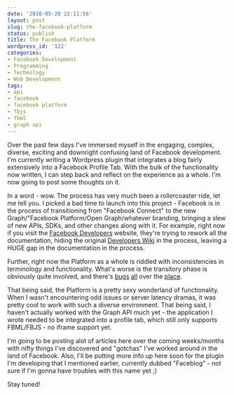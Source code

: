 ```yaml
---
date: '2010-05-20 22:11:56'
layout: post
slug: the-facebook-platform
status: publish
title: The Facebook Platform
wordpress_id: '122'
categories:
- Facebook Development
- Programming
- Technology
- Web Development
tags:
- api
- facebook
- facebook platform
- fbjs
- fbml
- graph api
---
```


Over the past few days I've immersed myself in the engaging, complex, diverse, exciting and downright confusing land of Facebook development. I'm currently writing a Wordpress plugin that integrates a blog fairly extensively into a Facebook Profile Tab. With the bulk of the functionality now written, I can step back and reflect on the experience as a whole. I'm now going to post some thoughts on it.

In a word - wow. The process has very much been a rollercoaster ride, let me tell you. I picked a bad time to launch into this project - Facebook is in the process of transitioning from "Facebook Connect" to the new Graph/"Facebook Platform/Open Graph/whatever branding, bringing a slew of new APIs, SDKs, and other changes along with it. For example, right now if you visit the [Facebook Developers](http://developers.facebook.com) website, they're trying to rework all the documentation, hiding the original [Developers Wiki](http://wiki.developers.facebook.com) in the process, leaving a HUGE gap in the documentation in the process.

Further, right now the Platform as a whole is riddled with inconsistencies in terminology and functionality. What's worse is the transitory phase is obviously quite involved, and there's [bugs](http://bugs.developers.facebook.com/show_bug.cgi?id=9879) [all](http://bugs.developers.facebook.com/show_bug.cgi?id=10310) over the [place](http://bugs.developers.facebook.com/show_bug.cgi?id=8436).

That being said, the Platform is a pretty sexy wonderland of functionality. When I wasn't encountering odd issues or server latency dramas, it was pretty cool to work with such a diverse environment. That being said, I haven't actually worked with the Graph API much yet - the application I wrote needed to be integrated into a profile tab, which still only supports FBML/FBJS - no iframe support yet.

I'm going to be posting alot of articles here over the coming weeks/months with nifty things I've discovered and "gotchas" I've worked around in the land of Facebook. Also, I'll be putting more info up here soon for the plugin I'm developing that I mentioned earlier, currently dubbed "Faceblog" - not sure if I'm gonna have troubles with this name yet ;)

Stay tuned!
